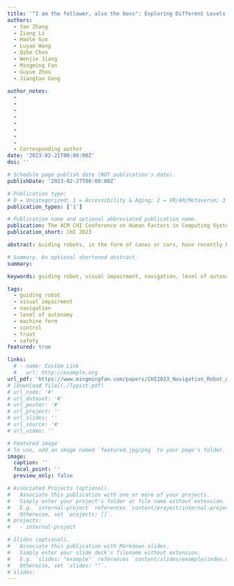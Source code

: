 ```yaml
---
title: '"I am the follower, also the boss": Exploring Different Levels of Autonomy and Machine Forms of Guiding Robots for the Visually Impaired'
authors:
  - Yan Zhang
  - Ziang Li
  - Haole Guo
  - Luyao Wang
  - Qihe Chen
  - Wenjie Jiang
  - Mingming Fan
  - Guyue Zhou
  - Jiangtao Gong

author_notes:
  - 
  - 
  - 
  - 
  - 
  - 
  - 
  - 
  - Corresponding author
date: '2023-02-21T00:00:00Z'
doi: ''

# Schedule page publish date (NOT publication's date).
publishDate: '2023-02-27T00:00:00Z'

# Publication type: 
# 0 = Uncategorized; 1 = Accessibility & Aging; 2 = VR/AR/Metaverse; 3 = Human-AI Collaboration; 4 = UX Methodology; 5 = Social Computing; 6 = Sensing;  7 = Thesis; 8 = Patent
publication_types: ['1']

# Publication name and optional abbreviated publication name.
publication: The ACM CHI Conference on Human Factors in Computing Systems 2023
publication_short: CHI 2023

abstract: Guiding robots, in the form of canes or cars, have recently been explored to assist blind and low vision (BLV) people. Such robots can provide full or partial autonomy when guiding. However, the pros and cons of different forms and autonomy for guiding robots remain unknown. We sought to fill this gap. We designed autonomy- switchable guiding robotic cane and car. We conducted a controlled lab-study (N=12) and a field study (N=9) on BLV. Results showed that full autonomy received better walking performance and sub- jective ratings in the controlled study, whereas participants used more partial autonomy in the natural environment as demanding more control. Besides, the car robot has demonstrated abilities to provide a higher sense of safety and navigation efficiency compared with the cane robot. Our findings offered empirical evidence about how the BLV community perceived different machine forms and autonomy, which can inform the design of assistive robots.

# Summary. An optional shortened abstract.
summary:

keywords: guiding robot, visual impairment, navigation, level of autonomy, machine form, control, trust, safety

tags:
  - guiding robot
  - visual impairment
  - navigation
  - level of autonomy
  - machine form
  - control
  - trust
  - safety
featured: true

links:
  # - name: Custom Link
  #   url: http://example.org
url_pdf: 'https://www.mingmingfan.com/papers/CHI2023_Navigation_Robot_Autonomy.pdf'
# [Download file](./Typist.pdf)
# url_code: '#'
# url_dataset: '#'
# url_poster: '#'
# url_project: ''
# url_slides: ''
# url_source: '#'
# url_video: ''

# Featured image
# To use, add an image named `featured.jpg/png` to your page's folder.
image:
  caption: ''
  focal_point: ''
  preview_only: false

# Associated Projects (optional).
#   Associate this publication with one or more of your projects.
#   Simply enter your project's folder or file name without extension.
#   E.g. `internal-project` references `content/project/internal-project/index.md`.
#   Otherwise, set `projects: []`.
# projects:
#   - internal-project

# Slides (optional).
#   Associate this publication with Markdown slides.
#   Simply enter your slide deck's filename without extension.
#   E.g. `slides: "example"` references `content/slides/example/index.md`.
#   Otherwise, set `slides: ""`.
# slides:
---
```


<!-- {{< youtube f9lO9tin4tw >}} -->


